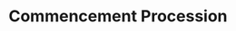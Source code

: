 ---
_date: '1977'
derivativo_link: https://derivativo-3.library.columbia.edu/iiif/2/ldpd:341059/
dlc_link: https://dlc.library.columbia.edu/catalog/cul:63xsj3txpb
format: photographs
iiif_json: https://derivativo-3.library.columbia.edu/iiif/2/ldpd:341059/info.json
name: 
native_jpg: https://derivativo-3.library.columbia.edu/iiif/2/ldpd:341059/full/!768,768/0/native.jpg
shelf_location: Box no. Box 190, Folder no. Folder 10 (Events - Commencement - 1977),
  Historical Photograph Collection
subjects: Academic libraries; New York (N.Y.); Butler Library
summary: 18 May 1977 Commencement ceremony. Procession of University Trustees from
  Butler Library to Low Plaza.
title: Commencement Procession
layout: photo-page
---